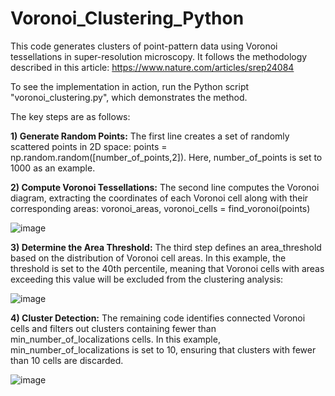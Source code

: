 # Voronoi_Clustering_Python

This code generates clusters of point-pattern data using Voronoi tessellations in super-resolution microscopy. It follows the methodology described in this article: https://www.nature.com/articles/srep24084

To see the implementation in action, run the Python script "voronoi_clustering.py", which demonstrates the method.

The key steps are as follows:

**1) Generate Random Points:**
The first line creates a set of randomly scattered points in 2D space:
points = np.random.random([number_of_points,2]).
Here, number_of_points is set to 1000 as an example.

**2) Compute Voronoi Tessellations:**
The second line computes the Voronoi diagram, extracting the coordinates of each Voronoi cell along with their corresponding areas:
voronoi_areas, voronoi_cells =  find_voronoi(points)

![image](https://github.com/user-attachments/assets/23085af4-3654-4ebe-b474-be03a9ba047f)

**3) Determine the Area Threshold:**
The third step defines an area_threshold based on the distribution of Voronoi cell areas. In this example, the threshold is set to the 40th percentile, meaning that Voronoi cells with areas exceeding this value will be excluded from the clustering analysis: 

![image](https://github.com/user-attachments/assets/263874ae-2c8a-4b3b-9a43-a63a423349f4)

**4) Cluster Detection:**
The remaining code identifies connected Voronoi cells and filters out clusters containing fewer than min_number_of_localizations cells. In this example, min_number_of_localizations is set to 10, ensuring that clusters with fewer than 10 cells are discarded.

![image](https://github.com/user-attachments/assets/e7923076-b287-49ef-a324-30b01bbc9e99)
